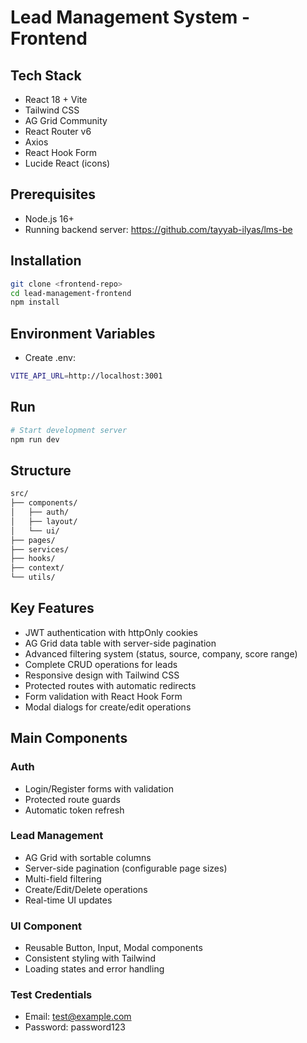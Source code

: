 # Lead Management System - Frontend


## Tech Stack
- React 18 + Vite
- Tailwind CSS
- AG Grid Community
- React Router v6
- Axios
- React Hook Form
- Lucide React (icons)

## Prerequisites
- Node.js 16+
- Running backend server: https://github.com/tayyab-ilyas/lms-be

## Installation
```bash
git clone <frontend-repo>
cd lead-management-frontend
npm install
```
## Environment Variables
- Create .env:
```bash
VITE_API_URL=http://localhost:3001
```
## Run
```bash
# Start development server
npm run dev
```

## Structure
```bash
src/
├── components/
│   ├── auth/           
│   ├── layout/         
│   └── ui/             
├── pages/              
├── services/        
├── hooks/              
├── context/           
└── utils/             
```

## Key Features
- JWT authentication with httpOnly cookies
- AG Grid data table with server-side pagination
- Advanced filtering system (status, source, company, score range)
- Complete CRUD operations for leads
- Responsive design with Tailwind CSS
- Protected routes with automatic redirects
- Form validation with React Hook Form
- Modal dialogs for create/edit operations

## Main Components
### Auth
- Login/Register forms with validation
- Protected route guards
- Automatic token refresh

### Lead Management
- AG Grid with sortable columns
- Server-side pagination (configurable page sizes)
- Multi-field filtering
- Create/Edit/Delete operations
- Real-time UI updates

### UI Component
- Reusable Button, Input, Modal components
- Consistent styling with Tailwind
- Loading states and error handling

### Test Credentials

- Email: test@example.com
- Password: password123
